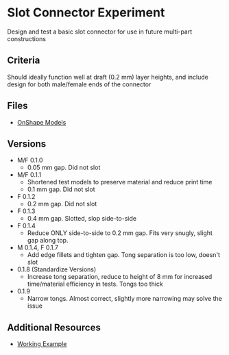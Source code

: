 # Slot Connector Experiment

Design and test a basic slot connector for use in future multi-part constructions

## Criteria

Should ideally function well at draft (0.2 mm) layer heights, and include design for both male/female ends of the connector

## Files

- [OnShape Models](https://cad.onshape.com/documents?nodeId=e52f12f402faae27812079b1&resourceType=folder&column=modifiedAt&order=desc&viewMode=0)

## Versions

- M/F 0.1.0
  - 0.05 mm gap. Did not slot
- M/F 0.1.1
  - Shortened test models to preserve material and reduce print time
  - 0.1 mm gap. Did not slot
- F 0.1.2
  - 0.2 mm gap. Did not slot
- F 0.1.3
  - 0.4 mm gap. Slotted, slop side-to-side
- F 0.1.4
  - Reduce ONLY side-to-side to 0.2 mm gap. Fits very snugly, slight gap along top.
- M 0.1.4, F 0.1.7
  - Add edge fillets and tighten gap. Tong separation is too low, doesn't slot
- 0.1.8 (Standardize Versions)
  - Increase tong separation, reduce to height of 8 mm for increased time/material efficiency in tests. Tongs too thick
- 0.1.9
  - Narrow tongs. Almost correct, slightly more narrowing may solve the issue


## Additional Resources

- [Working Example](https://www.thingiverse.com/thing:2917932)
